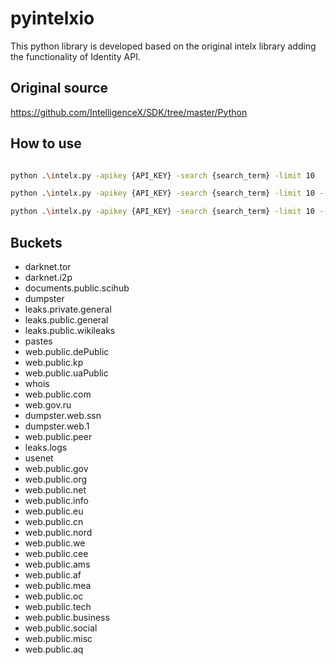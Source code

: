 # pyintelxio

This python library is developed based on the original intelx library adding the functionality of Identity API.

## Original source

https://github.com/IntelligenceX/SDK/tree/master/Python

## How to use

```bash 

python .\intelx.py -apikey {API_KEY} -search {search_term} -limit 10 

python .\intelx.py -apikey {API_KEY} -search {search_term} -limit 10 --identityenabled --identity

python .\intelx.py -apikey {API_KEY} -search {search_term} -limit 10 --identityenabled --identity -download {SYSTEM_ID} -name {FILE_NAME} -bucket {BUCKET_NAME}
```
## Buckets
- darknet.tor
- darknet.i2p
- documents.public.scihub
- dumpster
- leaks.private.general
- leaks.public.general
- leaks.public.wikileaks
- pastes
- web.public.dePublic
- web.public.kp
- web.public.uaPublic
- whois 
- web.public.com
- web.gov.ru
- dumpster.web.ssn
- dumpster.web.1
- web.public.peer
- leaks.logs
- usenet
- web.public.gov
- web.public.org
- web.public.net
- web.public.info
- web.public.eu
- web.public.cn
- web.public.nord
- web.public.we
- web.public.cee
- web.public.ams
- web.public.af
- web.public.mea
- web.public.oc
- web.public.tech
- web.public.business
- web.public.social
- web.public.misc
- web.public.aq
